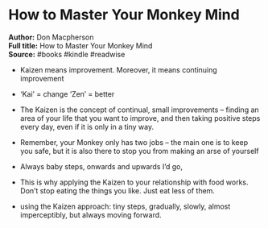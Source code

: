# How to Master Your Monkey Mind

**Author:** Don Macpherson  
**Full title:** How to Master Your Monkey Mind  
**Source:** #books #kindle #readwise

- Kaizen means improvement. Moreover, it means continuing improvement 
   
- ‘Kai’ = change ‘Zen’ = better 
   
- The Kaizen is the concept of continual, small improvements – finding an area of your life that you want to improve, and then taking positive steps every day, even if it is only in a tiny way. 
   
- Remember, your Monkey only has two jobs – the main one is to keep you safe, but it is also there to stop you from making an arse of yourself 
   
- Always baby steps, onwards and upwards I’d go, 
   
- This is why applying the Kaizen to your relationship with food works. Don’t stop eating the things you like. Just eat less of them. 
   
- using the Kaizen approach: tiny steps, gradually, slowly, almost imperceptibly, but always moving forward. 
   
